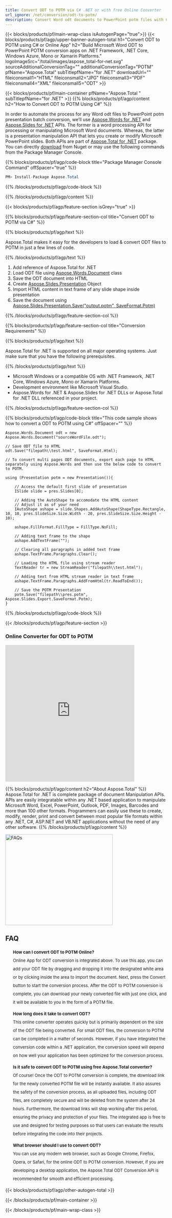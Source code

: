 ```yaml
---
title: Convert ODT to POTM via C# .NET or with free Online Converter
url_ignore: /net/conversion/odt-to-potm/ 
description: Convert Word odt documents to PowerPoint potm files with C#. Convert multiple files within ASP.NET or other .NET applications.
---
```


{{< blocks/products/pf/main-wrap-class isAutogenPage="true">}}
{{< blocks/products/pf/agp/upper-banner-autogen-total h1="Convert ODT to POTM using C# or Online App" h2="Build Microsoft Word ODT to PowerPoint POTM conversion apps on .NET Framework, .NET Core, Windows Azure, Mono or Xamarin Platforms." logoImageSrc="/total/images/aspose_total-for-net.svg" sourceAdditionalConversionTag="" additionalConversionTag="POTM" pfName="Aspose.Total" subTitlepfName="for .NET" downloadUrl="" fileiconsmall1="HTML" fileiconsmall2="JPG" fileiconsmall3="PDF" fileiconsmall4="XML" fileiconsmall5="ODT" >}}

{{< blocks/products/pf/main-container pfName="Aspose.Total " subTitlepfName="for .NET" >}}
{{% blocks/products/pf/agp/content h2="How to Convert ODT to POTM Using C#" %}}

 In order to automate the process for any Word odt files to PowerPoint potm presentation batch conversion, we’ll use [Aspose.Words for .NET](https://products.aspose.com/words/net) and [Aspose.Slides for .NET](https://products.aspose.com/slides/net) APIs. The former is a word processing API for processing or manipulating Microsoft Word documents. Whereas, the latter is a presentation manipulation API that lets you create or modify Microsoft PowerPoint slides. Both APIs are part of [Aspose.Total for .NET](https://products.aspose.com/total/net) package. You can directly [download](https://releases.aspose.com/) from Nuget or may use the following commands from the Package Manager Console.

{{% blocks/products/pf/agp/code-block title="Package Manager Console Command" offSpacer="true" %}}

```cs
PM> Install-Package Aspose.Total

```

{{% /blocks/products/pf/agp/code-block %}}

{{% /blocks/products/pf/agp/content %}}

{{< blocks/products/pf/agp/feature-section isGrey="true" >}}

{{% blocks/products/pf/agp/feature-section-col title="Convert ODT to POTM via C#" %}}

{{% blocks/products/pf/agp/text %}}

 Aspose.Total makes it easy for the developers to load & convert ODT files to POTM in just a few lines of code.

{{% /blocks/products/pf/agp/text %}}

1. Add reference of Aspose.Total for .NET
1. Load ODT file using [Aspose.Words.Document](https://reference.aspose.com/words/net/aspose.words/document) class
1. Save the ODT document into HTML
1. Create [Aspose.Slides.Presentation](https://reference.aspose.com/slides/net/aspose.slides/presentation) Object
1. Import HTML content in text frame of any slide shape inside presentation
1. Save the document using [Aspose.Slides.Presentation.Save("output.potm", SaveFormat.Potm)](https://reference.aspose.com/slides/net/aspose.slides.presentation/save/methods/5)

{{% /blocks/products/pf/agp/feature-section-col %}}

{{% blocks/products/pf/agp/feature-section-col title="Conversion Requirements" %}}

{{% blocks/products/pf/agp/text %}}

 Aspose.Total for .NET is supported on all major operating systems. Just make sure that you have the following prerequisites. 

{{% /blocks/products/pf/agp/text %}}

-  Microsoft Windows or a compatible OS with .NET Framework, .NET Core, Windows Azure, Mono or Xamarin Platforms.
-  Development environment like Microsoft Visual Studio.
-  Aspose.Words for .NET &amp; Aspose.Slides for .NET DLLs or Aspose.Total for .NET DLL referenced in your project.

{{% /blocks/products/pf/agp/feature-section-col %}}

{{% blocks/products/pf/agp/code-block title="This code sample shows how to convert a ODT to POTM using C#" offSpacer="" %}}

```cs// Load the Single Page Microsoft Word ODT file
Aspose.Words.Document odt = new Aspose.Words.Document("sourceWordFile.odt");

// Save ODT file to HTML 
odt.Save("filepath\\test.html", SaveFormat.Html);

// To convert multi pages ODT documents, export each page to HTML separately using Aspose.Words and then use the below code to convert to POTM.

using (Presentation potm = new Presentation()){

	// Access the default first slide of presentation
	ISlide slide = pres.Slides[0];

	// Adding the AutoShape to accomodate the HTML content 
	// Adjust it as of your need
	IAutoShape ashape = slide.Shapes.AddAutoShape(ShapeType.Rectangle, 10, 10, pres.SlideSize.Size.Width - 20, pres.SlideSize.Size.Height - 10);

	ashape.FillFormat.FillType = FillType.NoFill;

	// Adding text frame to the shape
	ashape.AddTextFrame("");

	// Clearing all paragraphs in added text frame
	ashape.TextFrame.Paragraphs.Clear();

	// Loading the HTML file using stream reader
	TextReader tr = new StreamReader("filepath\\test.html");

	// Adding text from HTML stream reader in text frame
	ashape.TextFrame.Paragraphs.AddFromHtml(tr.ReadToEnd());

	// Save the POTM Presentation
	potm.Save("filepath\\pres.potm", Aspose.Slides.Export.SaveFormat.Potm);
}

```

{{% /blocks/products/pf/agp/code-block %}}

{{< /blocks/products/pf/agp/feature-section >}}

<div class="container-fluid agp-content bg-white aboutfile box-1 vh100 section nopbtm">
<div class=container>
<div class=row>
<div class="demobox tc col-md-12 padding-0">

<h3>Online Converter for ODT to POTM</h3>

<iframe title="Free odt to potm Conversion Tool" style="border: none; height: 426px;" scrolling="no" src="https://total-conversion-app-65z5r2lp.k8s.dynabic.com/?to=potm&from=odt" id="child-iframe" width="80%"></iframe>

</div></div>
</div></div>


{{% blocks/products/pf/agp/content h2="About Aspose.Total" %}}
Aspose.Total for .NET is complete package of document Manipulation APIs. APIs are easily integratable within any .NET based application to manipulate Microsoft Word, Excel, PowerPoint, Outlook, PDF, Images, Barcodes and more than 100 other formats. Programmers can easily use these to create, modify, render, print and convert between most popular file formats within any .NET, C#, ASP.NET and VB.NET applications without the need of any other software.
{{% /blocks/products/pf/agp/content %}}

<style>.howtolist li{margin-right: 0!important;line-height: 26px;position: relative;margin-bottom: 10px;font-size: 13px;list-style-type: none;}</style>
<div class="col-md-12 tl bg-gray-dark howtolist section">
  <a class="anchor" name="faqpage"></a>
  <div class="container tl dflex" itemscope="" itemtype="https://schema.org/FAQPage">
      <div class="col-md-4 howtosectiongfx">
          <img class="social-panel-hide-on-mobile" src="https://www.groupdocs.cloud/templates/brand/images/groupdocs/conversion/groupdocs_conversion-brand.png" alt="FAQs" width="335" height="283">
      </div>
      <div class="howtosection col-md-8">
          <div>
              <h2>FAQ</h2>
              <ul>
                  <li itemscope="" itemprop="mainEntity" itemtype="https://schema.org/Question">
                      <div>
                          <span itemprop="name"><b>How can I convert ODT to POTM Online?</b></span>
                      </div>
                      <div itemscope="" itemprop="acceptedAnswer" itemtype="https://schema.org/Answer">
                          <span itemprop="text">Online App for ODT conversion is integrated above. To use this app, you can add your ODT file by dragging and dropping it into the designated white area or by clicking inside the area to import the document. Next, press the Convert button to start the conversion process. After the ODT to POTM conversion is complete, you can download your newly converted file with just one click, and it will be available to you in the form of a POTM file.</span>
                      </div>
                  </li>
                  <li itemscope="" itemprop="mainEntity" itemtype="https://schema.org/Question">
                      <div>
                          <span itemprop="name"><b>How long does it take to convert ODT?</b></span>
                      </div>
                      <div itemscope="" itemprop="acceptedAnswer" itemtype="https://schema.org/Answer">
                          <span itemprop="text">This online converter operates quickly but is primarily dependent on the size of the ODT file being converted. For small ODT files, the conversion to POTM can be completed in a matter of seconds. However, if you have integrated the conversion code within a .NET application, the conversion speed will depend on how well your application has been optimized for the conversion process.</span>
                      </div>
                  </li>
                  <li itemscope="" itemprop="mainEntity" itemtype="https://schema.org/Question">
                      <div>
                          <span itemprop="name"><b>Is it safe to convert ODT to POTM using free Aspose.Total converter?</b></span>
                      </div>
                      <div itemscope="" itemprop="acceptedAnswer" itemtype="https://schema.org/Answer">
                          <span itemprop="text">Of course! Once the ODT to POTM conversion is complete, the download link for the newly converted POTM file will be instantly available. It also assures the safety of the conversion process, as all uploaded files, including ODT files, are completely secure and will be deleted from the system after 24 hours. Furthermore, the download links will stop working after this period, ensuring the privacy and protection of your files. The integrated app is free to use and designed for testing purposes so that users can evaluate the results before integrating the code into their projects.</span>
                      </div>
                  </li>                 
                  <li itemscope="" itemprop="mainEntity" itemtype="https://schema.org/Question">
                      <div>
                          <span itemprop="name"><b>What browser should I use to convert ODT?</b></span>
                      </div>
                      <div itemscope="" itemprop="acceptedAnswer" itemtype="https://schema.org/Answer">
                          <span itemprop="text">You can use any modern web browser, such as Google Chrome, Firefox, Opera, or Safari, for the online ODT to POTM conversion. However, if you are developing a desktop application, the Aspose.Total ODT Conversion API is recommended for smooth and efficient processing.</span>
                      </div>
                  </li>
              </ul>
          </div>
      </div>
  </div>
{{< blocks/products/pf/agp/other-autogen-total >}}


{{< /blocks/products/pf/main-container >}}
    
{{< /blocks/products/pf/main-wrap-class >}}